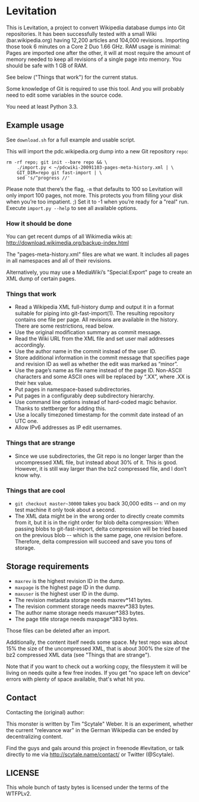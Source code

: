 # Levitation 

This is Levitation, a project to convert Wikipedia database dumps into Git
repositories. It has been successfully tested with a small Wiki
(bar.wikipedia.org) having 12,200 articles and 104,000 revisions. Importing
those took 6 minutes on a Core 2 Duo 1.66 GHz. RAM usage is minimal: Pages are
imported one after the other, it will at most require the amount of memory
needed to keep all revisions of a single page into memory. You should be safe
with 1 GB of RAM.

See below ("Things that work") for the current status.

Some knowledge of Git is required to use this tool. And you will probably need
to edit some variables in the source code.

You need at least Python 3.3.

## Example usage

See `download.sh` for a full example and usable script.

This will import the pdc.wikipedia.org dump into a new Git repository `repo`:

    rm -rf repo; git init --bare repo && \
        ./import.py < ~/pdcwiki-20091103-pages-meta-history.xml | \
        GIT_DIR=repo git fast-import | \
        sed 's/^progress //'

Please note that there’s the flag, `-m` that defaults to 100 so Levitation will
only import 100 pages, not more. This protects you from filling your disk when
you’re too impatient. ;) Set it to -1 when you’re ready for a "real" run.
Execute `import.py --help` to see all available options.

### How it should be done

You can get recent dumps of all Wikimedia wikis at:
http://download.wikimedia.org/backup-index.html

The "pages-meta-history.xml" files are what we want. It includes all pages
in all namespaces and all of their revisions.

Alternatively, you may use a MediaWiki’s "Special:Export" page to create an XML
dump of certain pages.

### Things that work

- Read a Wikipedia XML full-history dump and output it in a format suitable for
  piping into git-fast-import(1). The resulting repository contains one file
  per page. All revisions are available in the history. There are some
  restrictions, read below.
- Use the original modification summary as commit message.
- Read the Wiki URL from the XML file and set user mail addresses accordingly.
- Use the author name in the commit instead of the user ID.
- Store additional information in the commit message that specifies page and
  revision ID as well as whether the edit was marked as “minor”.
- Use the page’s name as file name instead of the page ID. Non-ASCII characters
  and some ASCII ones will be replaced by “.XX”, where .XX is their hex value.
- Put pages in namespace-based subdirectories.
- Put pages in a configurably deep subdirectory hierarchy.
- Use command line options instead of hard-coded magic behavior. Thanks to
  stettberger for adding this.
- Use a locally timezoned timestamp for the commit date instead of an UTC one.
- Allow IPv6 addresses as IP edit usernames. 

### Things that are strange

- Since we use subdirectories, the Git repo is no longer larger than the
  uncompressed XML file, but instead about 30% of it. This is good. However, it
  is still way larger than the bz2 compressed file, and I don’t know why.

### Things that are cool

- `git checkout master~30000` takes you back 30,000 edits -- and on my
  test machine it only took about a second.
- The XML data might be in the wrong order to directly create commits from it,
  but it is in the right order for blob delta compression: When passing blobs
  to git-fast-import, delta compression will be tried based on the previous
  blob -- which is the same page, one revision before. Therefore, delta
  compression will succeed and save you tons of storage.

## Storage requirements

- `maxrev` is the highest revision ID in the dump.
- `maxpage` is the highest page ID in the dump.
- `maxuser` is the highest user ID in the dump.
- The revision metadata storage needs maxrev*141 bytes.
- The revision comment storage needs maxrev*383 bytes.
- The author name storage needs maxuser*383 bytes.
- The page title storage needs maxpage*383 bytes.

Those files can be deleted after an import.

Additionally, the content itself needs some space. My test repo was about 15%
the size of the uncompressed XML, that is about 300% the size of the bz2
compressed XML data (see "Things that are strange").

Note that if you want to check out a working copy, the filesystem it will be
living on needs quite a few free inodes. If you get "no space left on device"
errors with plenty of space available, that's what hit you.

## Contact

Contacting the (original) author:

This monster is written by Tim "Scytale" Weber. It is an experiment, whether the
current "relevance war" in the German Wikipedia can be ended by decentralizing
content.

Find the guys and gals around this project in freenode #levitation, or talk
directly to me via http://scytale.name/contact/ or Twitter (@Scytale).

## LICENSE

This whole bunch of tasty bytes is licensed under the terms of the WTFPLv2.
